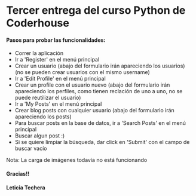 # Tercer entrega del curso Python de Coderhouse

#### Pasos para probar las funcionalidades:
- Correr la aplicación
- Ir a 'Register' en el menú principal
- Crear un usuario (abajo del formulario irán apareciendo los usuarios) (no se pueden crear usuarios con el mismo username)
- Ir a 'Edit Profile' en el menú principal
- Crear un profile con el usuario nuevo (abajo del formulario irán apareciendo los perfiles, como tienen reclación de uno a uno, no se puede reutilizar el usuario)
- Ir a 'My Posts' en el menú principal
- Crear blog posts con cualquier usuario (abajo del formulario irán apareciendo los posts)
- Para buscar posts en la base de datos, ir a 'Search Posts' en el menú principal
- Buscar algun post :)
- Si se quiere limpiar la búsqueda, dar click en 'Submit' con el campo de buscar vacío

Nota: La carga de imágenes todavía no está funcionando

#### Gracias!!
#### Leticia Techera
